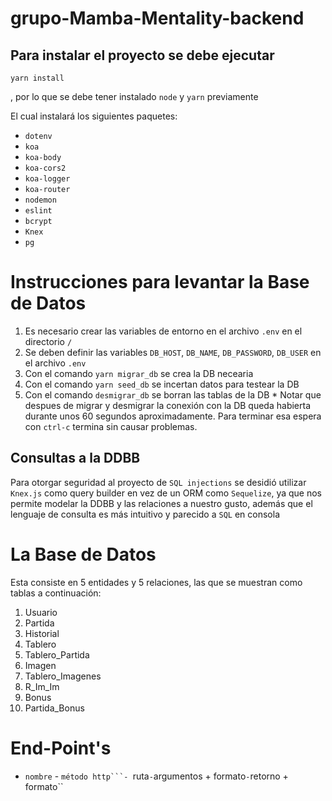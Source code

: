 # grupo-Mamba-Mentality-backend

## Para instalar el proyecto se debe ejecutar
```console
yarn install
```
, por lo que se debe tener instalado `node` y ``yarn`` previamente

El cual instalará los siguientes paquetes:
+ `dotenv`
+ `koa`
+ `koa-body`
+ `koa-cors2`
+ `koa-logger`
+ `koa-router`
+ `nodemon`
+ `eslint`
+ `bcrypt`
+ `Knex`
+ `pg`

# Instrucciones para levantar la Base de Datos
1. Es necesario crear las variables de entorno en el archivo `.env` en el directorio `/`
2. Se deben definir las variables `DB_HOST`, `DB_NAME`, `DB_PASSWORD`, `DB_USER` en el archivo `.env`
3. Con el comando ``yarn migrar_db`` se crea la DB necearia
4. Con el comando ``yarn seed_db`` se incertan datos para testear la DB
5. Con el comando ``desmigrar_db`` se borran las tablas de la DB
\* Notar que despues de migrar y desmigrar la conexión con la DB queda habierta durante unos 60 segundos aproximadamente. Para terminar esa espera con `ctrl-c` termina sin causar problemas.

## Consultas a la DDBB
Para otorgar seguridad al proyecto de `SQL injections` se desidió utilizar `Knex.js` como query builder en vez de un ORM como `Sequelize`, ya que nos permite modelar la DDBB y las relaciones a nuestro gusto, además que el lenguaje de consulta es más intuitivo y parecido a ``SQL`` en consola

# La Base de Datos
Esta consiste en 5 entidades y 5 relaciones, las que se muestran como tablas a continuación:
1. Usuario
2. Partida
3. Historial
4. Tablero
5. Tablero_Partida
6. Imagen
7. Tablero_Imagenes
8. R_Im_Im
9. Bonus
10. Partida_Bonus

# End-Point's
+ ``nombre`` - ``método http```- ``ruta`` - ``argumentos + formato`` - ``retorno + formato`` 